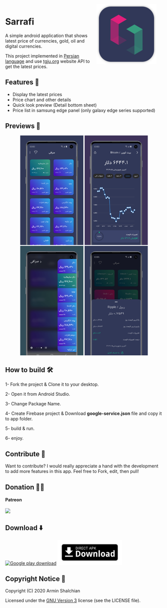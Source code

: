 <img src="preview/icon_default.png" width="192" align="right" hspace="20" />

Sarrafi
======

A simple android application that shows latest price of currencies, gold, oil and digital currencies.

This project implemented in [Persian language](https://en.wikipedia.org/wiki/Persian_language) and use [tgju.org](http://www.tgju.org/) website API to get the latest prices.



## Features 🌟

- Display the latest prices
- Price chart and other details
- Quick look preview (Detail bottom sheet)
- Price list in samsung edge panel (only galaxy edge series supported)



## Previews 📱

<p align="center">
<img src="preview/preview_1.png" height="350"/>
<img src="preview/preview_2.png" height="350"/>
<img src="preview/preview_3.png" height="350"/>
<img src="preview/preview_4.png" height="350"/>


## How to build 🛠

1- Fork the project & Clone it to your desktop.

2- Open it from Android Studio.

3- Change Package Name.

4- Create Firebase project & Download **google-service.json** file and copy it to app folder.

5- build & run.

6- enjoy.



## Contribute 🧩

Want to contribute? I would really appreciate a hand with the development to add more features in this app.
Feel free to Fork, edit, then pull!



## Donation ✌🏻

#### Patreon

<a href="https://www.patreon.com/shalchian">
    <img src="https://c5.patreon.com/external/logo/become_a_patron_button@2x.png" width="160">
</a>



## Download ⬇️

[<img src="https://play.google.com/intl/en_us/badges/images/generic/en_badge_web_generic.png" alt="Google play download"  height="80">](https://play.google.com/store/apps/details?id=com.shalchian.sarrafi)
[<img src="preview/direct-apk-download.png" alt="Direct apk download"  height="80">](https://github.com/Rminsh/Sarrafi/releases/latest)



## Copyright Notice 📝

Copyright (C) 2020 Armin Shalchian

Licensed under the [GNU Version 3](https://www.gnu.org/licenses/gpl-3.0.en.html) license (see the LICENSE file).
